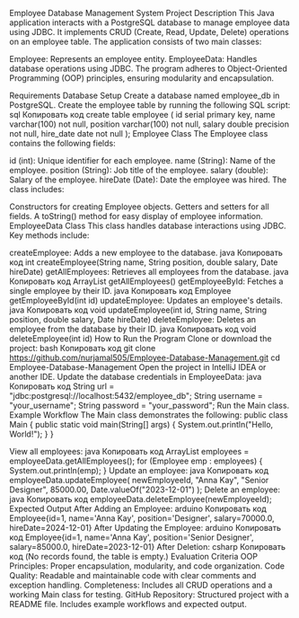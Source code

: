 Employee Database Management System
Project Description
This Java application interacts with a PostgreSQL database to manage employee data using JDBC. It implements CRUD (Create, Read, Update, Delete) operations on an employee table. The application consists of two main classes:

Employee: Represents an employee entity.
EmployeeData: Handles database operations using JDBC.
The program adheres to Object-Oriented Programming (OOP) principles, ensuring modularity and encapsulation.

Requirements
Database Setup
Create a database named employee_db in PostgreSQL.
Create the employee table by running the following SQL script:
sql
Копировать код
create table employee (
    id serial primary key,
    name varchar(100) not null,
    position varchar(100) not null,
    salary double precision not null,
    hire_date date not null
);
Employee Class
The Employee class contains the following fields:

id (int): Unique identifier for each employee.
name (String): Name of the employee.
position (String): Job title of the employee.
salary (double): Salary of the employee.
hireDate (Date): Date the employee was hired.
The class includes:

Constructors for creating Employee objects.
Getters and setters for all fields.
A toString() method for easy display of employee information.
EmployeeData Class
This class handles database interactions using JDBC. Key methods include:

createEmployee: Adds a new employee to the database.
java
Копировать код
int createEmployee(String name, String position, double salary, Date hireDate)
getAllEmployees: Retrieves all employees from the database.
java
Копировать код
ArrayList<Employee> getAllEmployees()
getEmployeeById: Fetches a single employee by their ID.
java
Копировать код
Employee getEmployeeById(int id)
updateEmployee: Updates an employee's details.
java
Копировать код
void updateEmployee(int id, String name, String position, double salary, Date hireDate)
deleteEmployee: Deletes an employee from the database by their ID.
java
Копировать код
void deleteEmployee(int id)
How to Run the Program
Clone or download the project:
bash
Копировать код
git clone https://github.com/nurjamal505/Employee-Database-Management.git
cd Employee-Database-Management
Open the project in IntelliJ IDEA or another IDE.
Update the database credentials in EmployeeData:
java
Копировать код
String url = "jdbc:postgresql://localhost:5432/employee_db";
String username = "your_username";
String password = "your_password";
Run the Main class.
Example Workflow
The Main class demonstrates the following:
public class Main {
    public static void main(String[] args) {
        System.out.println("Hello, World!");
    }
}

View all employees:
java
Копировать код
ArrayList<Employee> employees = employeeData.getAllEmployees();
for (Employee emp : employees) {
    System.out.println(emp);
}
Update an employee:
java
Копировать код
employeeData.updateEmployee(
    newEmployeeId, "Anna Kay", "Senior Designer", 85000.00, Date.valueOf("2023-12-01")
);
Delete an employee:
java
Копировать код
employeeData.deleteEmployee(newEmployeeId);
Expected Output
After Adding an Employee:
arduino
Копировать код
Employee{id=1, name='Anna Kay', position='Designer', salary=70000.0, hireDate=2024-12-01}
After Updating the Employee:
arduino
Копировать код
Employee{id=1, name='Anna Kay', position='Senior Designer', salary=85000.0, hireDate=2023-12-01}
After Deletion:
csharp
Копировать код
(No records found, the table is empty.)
Evaluation Criteria
OOP Principles: Proper encapsulation, modularity, and code organization.
Code Quality: Readable and maintainable code with clear comments and exception handling.
Completeness: Includes all CRUD operations and a working Main class for testing.
GitHub Repository:
Structured project with a README file.
Includes example workflows and expected output.
